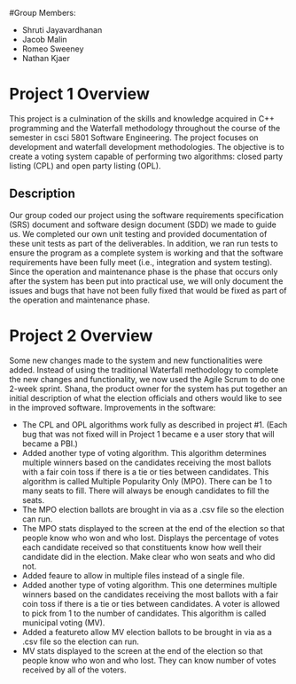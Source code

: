 #Group Members:
- Shruti Jayavardhanan
- Jacob Malin
- Romeo Sweeney
- Nathan Kjaer


# Project 1 Overview
This project is a culmination of the skills and knowledge acquired in C++ programming and the Waterfall methodology throughout the course of the semester in csci 5801 Software Engineering. The project focuses on development and waterfall development methodologies. The objective is to create a voting system capable
of performing two algorithms: closed party listing (CPL) and open party listing (OPL).

## Description
Our group coded our project using the software requirements specification (SRS) document and software design
document (SDD) we made to guide us. We completed our own unit testing and provided documentation of these unit tests as
part of the deliverables. In addition, we ran run tests to ensure the program as a complete system is working and that
the software requirements have been fully meet (i.e., integration and system testing). Since the operation and
maintenance phase is the phase that occurs only after the system has been put into practical use, we will only document
the issues and bugs that have not been fully fixed that would be fixed as part of the operation and maintenance phase.

# Project 2 Overview
Some new changes made to the system and new functionalities were added. Instead of using the traditional Waterfall methodology to complete the new changes and functionality, we now used the Agile Scrum to do one 2-week sprint. Shana, the product owner for the system has put together an initial description of what the election officials and others would
like to see in the improved software.
Improvements in the software:
- The CPL and OPL algorithms work fully as described in project #1. (Each bug that was not fixed will in Project 1 became e a user story that will became a PBI.)
- Added another type of voting algorithm. This algorithm determines multiple winners based on the candidates receiving the most ballots with a fair coin toss if there is a tie or ties between candidates. This algorithm is called Multiple Popularity Only (MPO).
 There can be 1 to many seats to fill. There will always be enough candidates to fill the seats.
- The MPO election ballots are brought in via as a .csv file so the election can run.
- The MPO stats displayed to the screen at the end of the election so that people know who
won and who lost. Displays the percentage of votes each candidate received so that constituents know how well their candidate did in the election. Make clear who won seats and who did not.
- Added feaure to allow in multiple files instead of a single file.
- Added another type of voting algorithm. This one determines multiple winners based on the candidates receiving the most ballots with a fair coin toss if there is a tie or ties between candidates. A voter is allowed to
pick from 1 to the number of candidates. This algorithm is called municipal voting (MV).
- Added a featureto allow MV election ballots to be brought in via as a .csv file so the election can run.
- MV stats displayed to the screen at the end of the election so that people know who won and who lost. They can know number of votes received by all of the voters.

